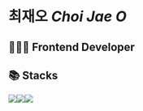 # 최재오 *Choi Jae O*
## 🧑🏻‍💻 Frontend Developer

## 📚 Stacks
  <img src="https://img.shields.io/badge/Javascript-F7DF1E?style=for-the-badge&logo=javascript&logoColor=black"><img src="https://img.shields.io/badge/Typescript-3178C6?style=for-the-badge&logo=typescript&logoColor=white"><img src="https://img.shields.io/badge/React-61DAFB?style=for-the-badge&logo=react&logoColor=black"> 
